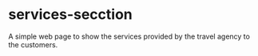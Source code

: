 # services-secction 
A simple web page to show the services provided by the travel agency to the customers. 
